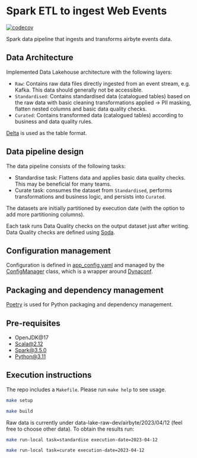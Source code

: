 # Spark ETL to ingest Web Events

[![codecov](https://codecov.io/gh/joseguerr/spark-web-events/branch/main/graph/badge.svg)](https://codecov.io/gh/joseguerr/spark-web-events)

Spark data pipeline that ingests and transforms airbyte events data.

## Data Architecture
Implemented Data Lakehouse architecture with the following layers:
- `Raw`: Contains raw data files directly ingested from an event stream, e.g. Kafka. This data should generally not be accessible.
- `Standardised`: Contains standardised data (catalogued tables) based on the raw data with basic cleaning transformations applied -> PII masking, flatten nested columns and basic data quality checks.
- `Curated`: Contains transformed data (catalogued tables) according to business and data quality rules.

[Delta](https://delta.io/) is used as the table format.

## Data pipeline design
The data pipeline consists of the following tasks:
 - Standardise task: Flattens data and applies basic data quality checks. This may be beneficial for many teams.
 - Curate task: consumes the dataset from `Standardised`, performs transformations and business logic, and persists into `Curated`.

The datasets are initially partitioned by execution date (with the option to add more partitioning columns).

Each task runs Data Quality checks on the output dataset just after writing. Data Quality checks are defined using [Soda](https://docs.soda.io/soda-core/overview-main.html).

## Configuration management
Configuration is defined in [app_config.yaml](app_config.yaml) and managed by the [ConfigManager](spark_web_events_etl/config_manager.py) class, which is a wrapper around [Dynaconf](https://www.dynaconf.com/).

## Packaging and dependency management
[Poetry](https://python-poetry.org/) is used for Python packaging and dependency management.

## Pre-requisites
- OpenJDK@17
- Scala@2.12
- Spark@3.5.0
- Python@3.11

## Execution instructions
The repo includes a `Makefile`. Please run `make help` to see usage.

```bash
make setup
```
```bash
make build
```
Raw data is currently under data-lake-raw-dev/airbyte/2023/04/12 (feel free to choose other data). To obtain the results run:
```bash
make run-local task=standardise execution-date=2023-04-12
```
```bash
make run-local task=curate execution-date=2023-04-12
```
